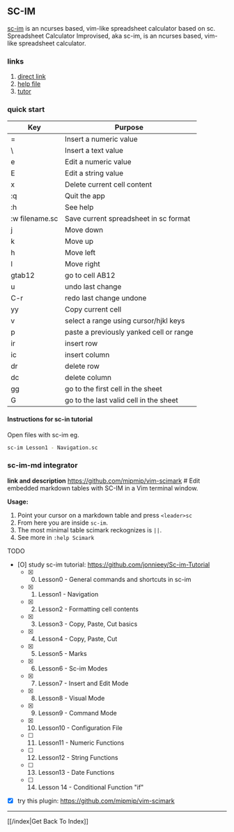 ## SC-IM

[sc-im](https://github.com/andmarti1424/sc-im) is an ncurses based, vim-like spreadsheet calculator based on sc. Spreadsheet Calculator Improvised, aka sc-im, is an ncurses based, vim-like spreadsheet calculator.

### links

1. [direct link](https://github.com/andmarti1424/sc-im)
2. [help file](https://raw.githubusercontent.com/andmarti1424/sc-im/freeze/src/doc)
3. [tutor](https://github.com/jonnieey/Sc-im-Tutorial/blob/master/Lesson1_Navigation.sc)

### quick start

|        Key       |                 Purpose                 |
|------------------|-----------------------------------------|
|         =        | Insert a numeric value                  |
|         \        | Insert a text value                     |
|         e        | Edit a numeric value                    |
|         E        | Edit a string value                     |
|         x        | Delete current cell content             |
|        :q        | Quit the app                            |
|        :h        | See help                                |
|  :w filename.sc  | Save current spreadsheet in sc format   |
|         j        | Move down                               |
|         k        | Move up                                 |
|         h        | Move left                               |
|         l        | Move right                              |
|      gtab12      | go to cell AB12                         |
|         u        | undo last change                        |
|        C-r       | redo last change undone                 |
|        yy        | Copy current cell                       |
|         v        | select a range using cursor/hjkl keys   |
|         p        | paste a previously yanked cell or range |
|        ir        | insert row                              |
|        ic        | insert column                           |
|        dr        | delete row                              |
|        dc        | delete column                           |
|        gg        | go to the first cell in the sheet       |
|        G         | go to the last valid cell in the sheet  |


#### Instructions for sc-in tutorial

Open files with sc-im eg.
```sh
sc-im Lesson1 - Navigation.sc
```

### sc-im-md integrator

**link and description**
https://github.com/mipmip/vim-scimark  # Edit embedded markdown tables with SC-IM in a Vim terminal window.

**Usage:**
1. Point your cursor on a markdown table and press `<leader>sc`
2. From here you are inside `sc-im`.
3. The most minimal table scimark reckognizes is `||`.
4. See more in `:help Scimark`

TODO
- [O] study sc-im tutorial: https://github.com/jonnieey/Sc-im-Tutorial
  - [X] 0. Lesson0 - General commands and shortcuts in sc-im
  - [X] 1. Lesson1 - Navigation
  - [X] 2. Lesson2 - Formatting cell contents
  - [X] 3. Lesson3 - Copy, Paste, Cut basics
  - [X] 4. Lesson4 - Copy, Paste, Cut
  - [X] 5. Lesson5 - Marks
  - [X] 6. Lesson6 - Sc-im Modes
  - [X] 7. Lesson7 - Insert and Edit Mode
  - [X] 8. Lesson8 - Visual Mode
  - [X] 9. Lesson9 - Command Mode
  - [X] 10. Lesson10 - Configuration File
  - [ ] 11. Lesson11 - Numeric Functions
  - [ ] 12. Lesson12 - String Functions
  - [ ] 13. Lesson13 - Date Functions
  - [ ] 14. Lesson 14 - Conditional Function "if"
- [X] try this plugin: https://github.com/mipmip/vim-scimark

---

[[/index|Get Back To Index]]
